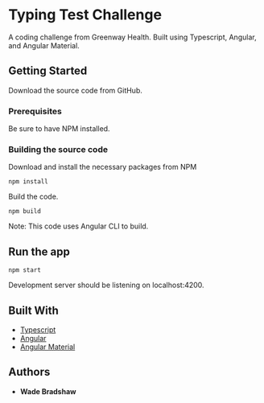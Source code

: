 # Typing Test Challenge

A coding challenge from Greenway Health. Built using Typescript, Angular, and Angular Material.

## Getting Started

Download the source code from GitHub.

### Prerequisites

Be sure to have NPM installed.

### Building the source code

Download and install the necessary packages from NPM

```
npm install
```

Build the code.

```
npm build
```

Note: This code uses Angular CLI to build.

## Run the app

```
npm start
```

Development server should be listening on localhost:4200.

## Built With

* [Typescript](https://www.typescriptlang.org/)
* [Angular](https://angular.io/)
* [Angular Material](https://material.angular.io/)

## Authors

* **Wade Bradshaw**
